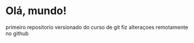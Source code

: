 # Olá, mundo!
 primeiro repositorio versionado do curso de git
fiz alteraçoes remotamente no github
